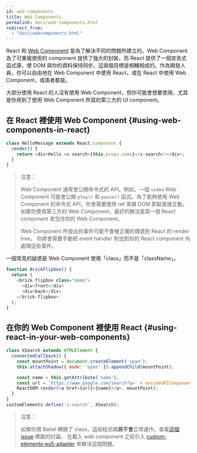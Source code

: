 ```yaml
---
id: web-components
title: Web Components
permalink: docs/web-components.html
redirect_from:
  - "docs/webcomponents.html"
---
```


React 和 [Web Component](https://developer.mozilla.org/en-US/docs/Web/Web_Components) 是為了解決不同的問題所建立的。Web Component 為了可重複使用的 component 提供了強大的封裝，而 React 提供了一個宣告式函式庫，使 DOM 與你的資料保持同步。這兩個目標是相輔相成的。作為開發人員，你可以自由地在 Web Component 中使用 React，或在 React 中使用 Web Component，或兩者都是。

大部分使用 React 的人沒有使用 Web Component，但你可能會想要使用，尤其是你用到了使用 Web Component 所寫的第三方的 UI component。

## 在 React 裡使用 Web Component {#using-web-components-in-react}

```javascript
class HelloMessage extends React.Component {
  render() {
    return <div>Hello <x-search>{this.props.name}</x-search>!</div>;
  }
}
```

> 注意：
>
> Web Component 通常會公開命令式的 API。例如，一個 `video` Web Component 可能會公開 `play()` 和 `pause()` 函式。為了能夠使用 Web Component 的命令式 API，你會需要使用 ref 來跟 DOM 節點直接互動。如果你使用第三方的 Web Component，最好的解法是寫一個 React component 來包住你的 Web Component。
>
> Web Component 所發出的事件可能不會被正確的傳遞到 React 的 render tree。
> 你將會需要手動把 event handler 附加到你的 React component 內處理這些事件。

一個常見的疑惑是 Web Component 使用「class」而不是「className」。

```javascript
function BrickFlipbox() {
  return (
    <brick-flipbox class="demo">
      <div>front</div>
      <div>back</div>
    </brick-flipbox>
  );
}
```

## 在你的 Web Component 裡使用 React  {#using-react-in-your-web-components}

```javascript
class XSearch extends HTMLElement {
  connectedCallback() {
    const mountPoint = document.createElement('span');
    this.attachShadow({ mode: 'open' }).appendChild(mountPoint);

    const name = this.getAttribute('name');
    const url = 'https://www.google.com/search?q=' + encodeURIComponent(name);
    ReactDOM.render(<a href={url}>{name}</a>, mountPoint);
  }
}
customElements.define('x-search', XSearch);
```

>注意：
>
>如果你用 Babel 轉換了 class，這段程式碼**將不會**正常運作。查看[這個 issue](https://github.com/w3c/webcomponents/issues/587) 裡面的討論。
>在載入 web component 之前引入 [custom-elements-es5-adapter](https://github.com/webcomponents/polyfills/tree/master/packages/webcomponentsjs#custom-elements-es5-adapterjs) 來解決這個問題。
